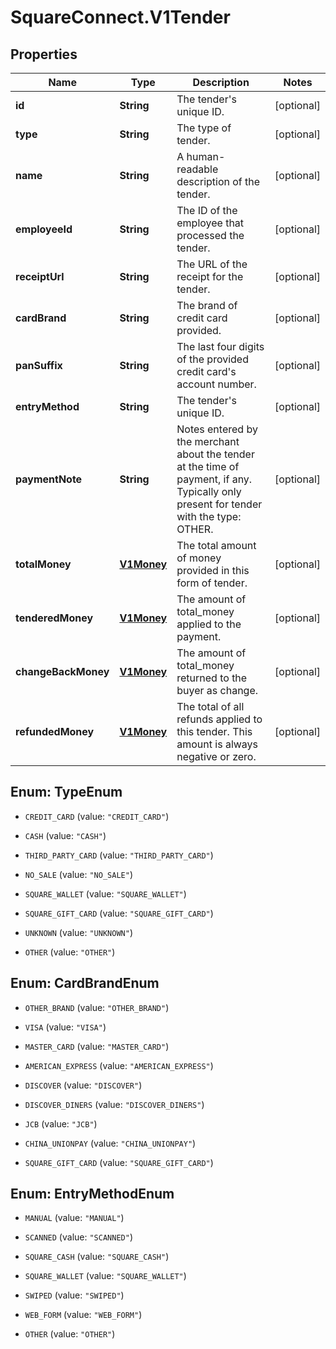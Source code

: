 # SquareConnect.V1Tender

## Properties
Name | Type | Description | Notes
------------ | ------------- | ------------- | -------------
**id** | **String** | The tender&#39;s unique ID. | [optional] 
**type** | **String** | The type of tender. | [optional] 
**name** | **String** | A human-readable description of the tender. | [optional] 
**employeeId** | **String** | The ID of the employee that processed the tender. | [optional] 
**receiptUrl** | **String** | The URL of the receipt for the tender. | [optional] 
**cardBrand** | **String** | The brand of credit card provided. | [optional] 
**panSuffix** | **String** | The last four digits of the provided credit card&#39;s account number. | [optional] 
**entryMethod** | **String** | The tender&#39;s unique ID. | [optional] 
**paymentNote** | **String** | Notes entered by the merchant about the tender at the time of payment, if any. Typically only present for tender with the type: OTHER. | [optional] 
**totalMoney** | [**V1Money**](V1Money.md) | The total amount of money provided in this form of tender. | [optional] 
**tenderedMoney** | [**V1Money**](V1Money.md) | The amount of total_money applied to the payment. | [optional] 
**changeBackMoney** | [**V1Money**](V1Money.md) | The amount of total_money returned to the buyer as change. | [optional] 
**refundedMoney** | [**V1Money**](V1Money.md) | The total of all refunds applied to this tender. This amount is always negative or zero. | [optional] 


<a name="TypeEnum"></a>
## Enum: TypeEnum


* `CREDIT_CARD` (value: `"CREDIT_CARD"`)

* `CASH` (value: `"CASH"`)

* `THIRD_PARTY_CARD` (value: `"THIRD_PARTY_CARD"`)

* `NO_SALE` (value: `"NO_SALE"`)

* `SQUARE_WALLET` (value: `"SQUARE_WALLET"`)

* `SQUARE_GIFT_CARD` (value: `"SQUARE_GIFT_CARD"`)

* `UNKNOWN` (value: `"UNKNOWN"`)

* `OTHER` (value: `"OTHER"`)




<a name="CardBrandEnum"></a>
## Enum: CardBrandEnum


* `OTHER_BRAND` (value: `"OTHER_BRAND"`)

* `VISA` (value: `"VISA"`)

* `MASTER_CARD` (value: `"MASTER_CARD"`)

* `AMERICAN_EXPRESS` (value: `"AMERICAN_EXPRESS"`)

* `DISCOVER` (value: `"DISCOVER"`)

* `DISCOVER_DINERS` (value: `"DISCOVER_DINERS"`)

* `JCB` (value: `"JCB"`)

* `CHINA_UNIONPAY` (value: `"CHINA_UNIONPAY"`)

* `SQUARE_GIFT_CARD` (value: `"SQUARE_GIFT_CARD"`)




<a name="EntryMethodEnum"></a>
## Enum: EntryMethodEnum


* `MANUAL` (value: `"MANUAL"`)

* `SCANNED` (value: `"SCANNED"`)

* `SQUARE_CASH` (value: `"SQUARE_CASH"`)

* `SQUARE_WALLET` (value: `"SQUARE_WALLET"`)

* `SWIPED` (value: `"SWIPED"`)

* `WEB_FORM` (value: `"WEB_FORM"`)

* `OTHER` (value: `"OTHER"`)




